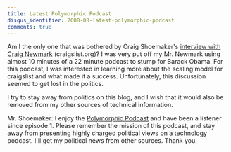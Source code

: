 ```yaml
---
title: Latest Polymorphic Podcast
disqus_identifier: 2008-08-latest-polymorphic-podcast
comments: true
---
```


Am I the only one that was bothered by Craig Shoemaker's [interview with Craig Newmark][1] (craigslist.org)? I was very put off my Mr. Newmark using almost 10 minutes of a 22 minute podcast to stump for Barack Obama. For this podcast, I was interested in learning more about the scaling model for craigslist and what made it a success. Unfortunately, this discussion seemed to get lost in the politics.

I try to stay away from politics on this blog, and I wish that it would also be removed from my other sources of technical information. 

Mr. Shoemaker: I enjoy the [Polymorphic Podcast][2] and have been a listener since episode 1. Please remember the mission of this podcast, and stay away from presenting highly charged political views on a technology podcast. I'll get my political news from other sources. Thank you.

[1]:http://www.polymorphicpodcast.com/shows/craigslist/ "Polymorphic Podcast : Interview with craigslist.com Founder Craig Newmark"
[2]:http://www.polymorphicpodcast.com/shows/craigslist/ "Polymorphic Podcast"
